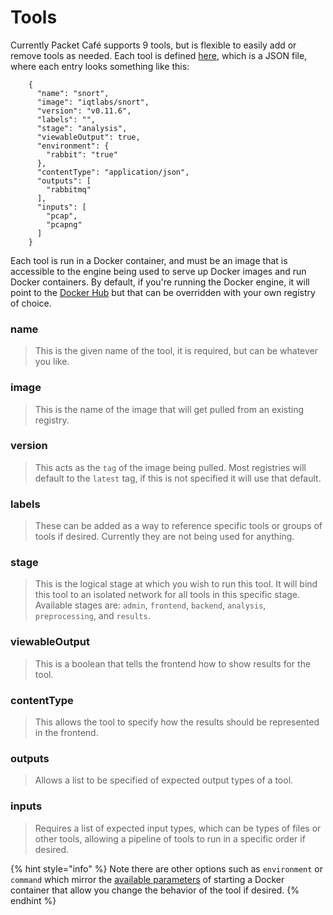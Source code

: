 # Tools

Currently Packet Café supports 9 tools, but is flexible to easily add or remove tools as needed. Each tool is defined [here](https://github.com/IQTLabs/packet_cafe/blob/master/workers/workers.json), which is a JSON file, where each entry looks something like this:

```text
    {
      "name": "snort",
      "image": "iqtlabs/snort",
      "version": "v0.11.6",
      "labels": "",
      "stage": "analysis",
      "viewableOutput": true,
      "environment": {
        "rabbit": "true"
      },
      "contentType": "application/json",
      "outputs": [
        "rabbitmq"
      ],
      "inputs": [
        "pcap",
        "pcapng"
      ]
    }
```

Each tool is run in a Docker container, and must be an image that is accessible to the engine being used to serve up Docker images and run Docker containers. By default, if you're running the Docker engine, it will point to the [Docker Hub](https://hub.docker.com/) but that can be overridden with your own registry of choice.

### name

> This is the given name of the tool, it is required, but can be whatever you like.

### image

> This is the name of the image that will get pulled from an existing registry.

### version

> This acts as the `tag` of the image being pulled. Most registries will default to the `latest` tag, if this is not specified it will use that default.

### labels

> These can be added as a way to reference specific tools or groups of tools if desired. Currently they are not being used for anything.

### stage

> This is the logical stage at which you wish to run this tool. It will bind this tool to an isolated network for all tools in this specific stage. Available stages are: `admin`, `frontend`, `backend`, `analysis`, `preprocessing`, and `results`.

### viewableOutput

> This is a boolean that tells the frontend how to show results for the tool.

### contentType

> This allows the tool to specify how the results should be represented in the frontend.

### outputs

> Allows a list to be specified of expected output types of a tool.

### inputs

> Requires a list of expected input types, which can be types of files or other tools, allowing a pipeline of tools to run in a specific order if desired.

{% hint style="info" %}
Note there are other options such as `environment` or `command` which mirror the [available parameters](https://docker-py.readthedocs.io/en/stable/containers.html) of starting a Docker container that allow you change the behavior of the tool if desired.
{% endhint %}

